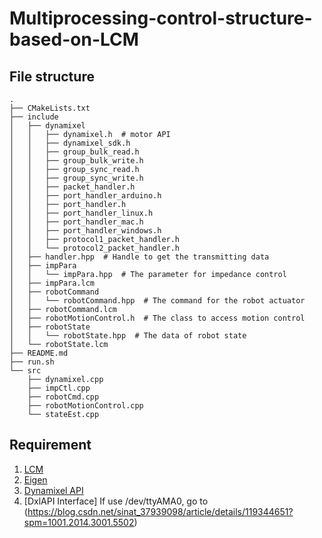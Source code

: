 # Multiprocessing-control-structure-based-on-LCM

## File structure 
```
.
├── CMakeLists.txt
├── include
│   ├── dynamixel
│   │   ├── dynamixel.h  # motor API
│   │   ├── dynamixel_sdk.h
│   │   ├── group_bulk_read.h
│   │   ├── group_bulk_write.h
│   │   ├── group_sync_read.h
│   │   ├── group_sync_write.h
│   │   ├── packet_handler.h
│   │   ├── port_handler_arduino.h
│   │   ├── port_handler.h
│   │   ├── port_handler_linux.h
│   │   ├── port_handler_mac.h
│   │   ├── port_handler_windows.h
│   │   ├── protocol1_packet_handler.h
│   │   └── protocol2_packet_handler.h
│   ├── handler.hpp  # Handle to get the transmitting data
│   ├── impPara
│   │   └── impPara.hpp  # The parameter for impedance control
│   ├── impPara.lcm
│   ├── robotCommand
│   │   └── robotCommand.hpp  # The command for the robot actuator 
│   ├── robotCommand.lcm
│   ├── robotMotionControl.h  # The class to access motion control
│   ├── robotState
│   │   └── robotState.hpp  # The data of robot state
│   └── robotState.lcm
├── README.md
├── run.sh
└── src
    ├── dynamixel.cpp
    ├── impCtl.cpp
    ├── robotCmd.cpp
    ├── robotMotionControl.cpp
    └── stateEst.cpp
```

## Requirement

1. [LCM](http://lcm-proj.github.io)
2. [Eigen](eigen.tuxfamily.org/)
3. [Dynamixel API](https://github.com/bishopAL/GeRot/tree/master/API/dynamixel_cpp%20Ver2.0)
4. [DxlAPI Interface]  If use /dev/ttyAMA0, go to (https://blog.csdn.net/sinat_37939098/article/details/119344651?spm=1001.2014.3001.5502)
